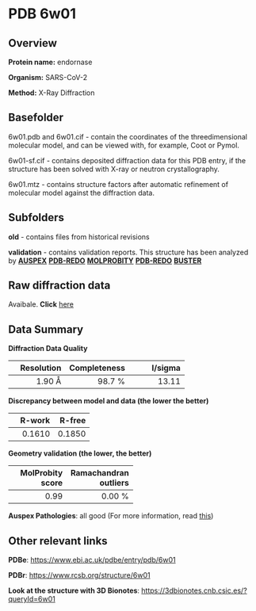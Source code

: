 # PDB 6w01

## Overview

**Protein name:** endornase

**Organism:** SARS-CoV-2

**Method:** X-Ray Diffraction

## Basefolder

6w01.pdb and 6w01.cif - contain the coordinates of the threedimensional molecular model, and can be viewed with, for example, Coot or Pymol.

6w01-sf.cif - contains deposited diffraction data for this PDB entry, if the structure has been solved with X-ray or neutron crystallography.

6w01.mtz - contains structure factors after automatic refinement of molecular model against the diffraction data.

## Subfolders



**old** - contains files from historical revisions

**validation** - contains validation reports. This structure has been analyzed by [**AUSPEX**](https://github.com/thorn-lab/coronavirus_structural_task_force/tree/master/pdb/endornase/SARS-CoV-2/6w01/validation/auspex) [**PDB-REDO**](https://github.com/thorn-lab/coronavirus_structural_task_force/tree/master/pdb/endornase/SARS-CoV-2/6w01/validation/pdb-redo) [**MOLPROBITY**](https://github.com/thorn-lab/coronavirus_structural_task_force/tree/master/pdb/endornase/SARS-CoV-2/6w01/validation/molprobity) [**PDB-REDO**](https://github.com/thorn-lab/coronavirus_structural_task_force/blob/master/pdb/endornase/SARS-CoV-2/6w01/validation/Xtriage_output.log) [**BUSTER**](https://www.globalphasing.com/buster/wiki/index.cgi?Covid19Pdb6W01)

## Raw diffraction data

Avaibale. **Click** [here](https://doi.org/10.18430/m36w01) 

## Data Summary
**Diffraction Data Quality**

|   | Resolution | Completeness| I/sigma |
|---|-------------:|----------------:|--------------:|
|   |1.90 Å|98.7  %|<img width=50/>13.11|

**Discrepancy between model and data (the lower the better)**

|   | **R-work**| **R-free**   
|---|-------------:|----------------:|           
||  0.1610|  0.1850|

**Geometry validation (the lower, the better)**

|   |**MolProbity<br>score**| **Ramachandran<br>outliers** 
|---|-------------:|----------------:|
||  0.99|  0.00 %|

**Auspex Pathologies**: all good (For more information, read [this](https://github.com/thorn-lab/coronavirus_structural_task_force/blob/master/pdb/endornase/SARS-CoV-2/6w01/validation/auspex/6w01_auspex_comments.txt))

 



## Other relevant links 
**PDBe**:  https://www.ebi.ac.uk/pdbe/entry/pdb/6w01
 
**PDBr**: https://www.rcsb.org/structure/6w01 

**Look at the structure with 3D Bionotes**: https://3dbionotes.cnb.csic.es/?queryId=6w01


